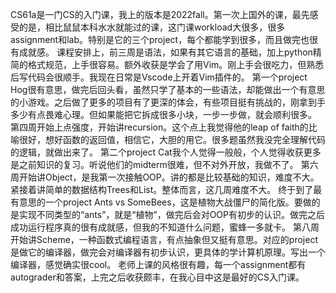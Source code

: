 CS61a是一门CS的入门课，我上的版本是2022fall。第一次上国外的课，最先感受的是，相比鼠鼠本科水水就能过的课，这门课workload大很多，很多assignment和lab。特别是它的三个project，每个都能学到很多，而且做完也很有成就感。
课程安排上，前三周是语法，如果有其它语言的基础，加上python精简的格式规范，上手很容易。额外收获是学会了用Vim。刚上手会很吃力，但熟悉后写代码会很顺手。我现在日常是Vscode上开着Vim插件的。
第一个project Hog很有意思，做完后回头看，虽然只学了基本的一些语法，却能做出一个有意思的小游戏。之后做了更多的项目有了更深的体会，有些项目挺有挑战的，刚拿到手多少有点畏难心理。但如果能把它拆成很多小块，一步一步做，就会顺利很多。
第四周开始上点强度，开始讲recursion。这个点上我觉得他的leap of faith的比喻很好，想好函数的返回值，相信它，大胆的用它。很多题虽然我没完全理解代码的逻辑，就做出来了。
第二个project Cat我个人觉得一般般，个人觉得收获更多是之前知识的复习。听说他们的midterm很难，但不对外开放，我做不了。
第六周开始讲Object，是我第一次接触OOP。讲的都是比较基础的知识，难度不大。紧接着讲简单的数据结构Trees和List。整体而言，这几周难度不大。
终于到了最有意思的一个project Ants vs SomeBees，这是植物大战僵尸的简化版。要做的是实现不同类型的“ants”，就是“植物”，做完后会对OOP有初步的认识。做完之后成功运行程序真的很有成就感，但我的不知道什么问题，蜜蜂一多就卡。
第八周开始讲Scheme，一种函数式编程语言，有点抽象但又挺有意思。对应的project是做它的编译器，做完会对编译器有初步认识，更具体的学计算机原理。写出一个编译器，感觉确实很cool。
老师上课的风格很有趣，每一个assignment都有autograder和答案，上完之后收获颇丰，在我心目中这是最好的CS入门课。


